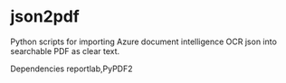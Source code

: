 # json2pdf
Python scripts for importing Azure document intelligence OCR json into searchable PDF as clear text.

Dependencies
reportlab,PyPDF2
